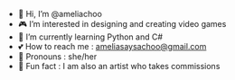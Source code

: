 - 👋 Hi, I’m @ameliachoo
- 🎮 I’m interested in designing and creating video games
- 🌱 I’m currently learning Python and C#
- 💕 How to reach me : ameliasaysachoo@gmail.com
- 🦖 Pronouns : she/her
- 🌸 Fun fact : I am also an artist who takes commissions 

<!---
ameliachoo/ameliachoo is a ✨ special ✨ repository because its `README.md` (this file) appears on your GitHub profile.
You can click the Preview link to take a look at your changes.
--->
